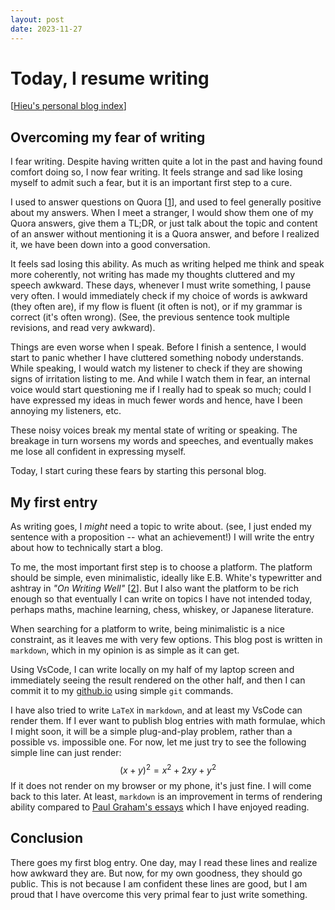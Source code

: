 ```yaml
---
layout: post
date: 2023-11-27
---
```


# Today, I resume writing

[[Hieu's personal blog index](./index)]

## Overcoming my fear of writing
I fear writing. Despite having written quite a lot in the past and having found
comfort doing so, I now fear writing. It feels strange and sad like losing
myself to admit such a fear, but it is an important first step to a cure.

I used to answer questions on Quora
[[1](https://www.quora.com/profile/Hieu-Pham-20)], and used to feel generally
positive about my answers. When I meet a stranger, I would show them one of my
Quora answers, give them a TL;DR, or just talk about the topic and content of an
answer without mentioning it is a Quora answer, and before I realized it, we
have been down into a good conversation.

It feels sad losing this ability. As much as writing helped me think and speak
more coherently, not writing has made my thoughts cluttered and my speech
awkward. These days, whenever I must write something, I pause very often. I
would immediately check if my choice of words is awkward (they often are), if my
flow is fluent (it often is not), or if my grammar is correct (it's often
wrong). (See, the previous sentence took multiple revisions, and read very awkward).

Things are even worse when I speak. Before I finish a sentence, I would start to
panic whether I have cluttered something nobody understands. While speaking, I
would watch my listener to check if they are showing signs of irritation listing
to me. And while I watch them in fear, an internal voice would start questioning
me if I really had to speak so much; could I have expressed my ideas in much
fewer words and hence, have I been annoying my listeners, etc.

These noisy voices break my mental state of writing or speaking. The breakage in
turn worsens my words and speeches, and eventually makes me lose all confident in
expressing myself.

Today, I start curing these fears by starting this personal blog.

## My first entry
As writing goes, I *might* need a topic to write about. (see, I just ended my
sentence with a proposition -- what an achievement!) I will write the entry about
how to technically start a blog.

To me, the most important first step is to choose a platform. The platform
should be simple, even minimalistic, ideally like E.B. White's typewritter and
ashtray in *"On Writing Well"*
[[2](https://www.amazon.com/Writing-Well-Classic-Guide-Nonfiction/dp/0060891548)].
But I also want the platform to be rich enough so that eventually I can write on
topics I have not intended today, perhaps maths, machine learning, chess,
whiskey, or Japanese literature.

When searching for a platform to write, being minimalistic is a nice constraint,
as it leaves me with very few options. This blog post is written in `markdown`,
which in my opinion is as simple as it can get.

Using VsCode, I can write locally on my half of my laptop screen and immediately
seeing the result rendered on the other half, and then I can commit it to my
[github.io](https://hyhieu.github.io) using simple `git` commands.

I have also tried to write `LaTeX` in `markdown`, and at least my VsCode can
render them. If I ever want to publish blog entries with math formulae, which I
might soon, it will be a simple plug-and-play problem, rather than a possible
vs. impossible one. For now, let me just try to see the following simple line
can just render:
$$
(x + y)^2 = x^2 + 2xy + y^2
$$
If it does not render on my browser or my phone, it's just fine. I will come
back to this later. At least, `markdown` is an improvement in terms of rendering
ability compared to [Paul Graham's
essays](http://www.paulgraham.com/articles.html) which I have enjoyed reading.

## Conclusion
There goes my first blog entry. One day, may I read these lines and realize how
awkward they are. But now, for my own goodness, they should go public. This is not
because I am confident these lines are good, but I am proud that I have overcome
this very primal fear to just write something.
